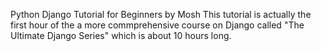 Python Django Tutorial for Beginners by Mosh
This tutorial is actually the first hour of the a more commprehensive course on Django called "The Ultimate Django Series" which is about 10 hours long.